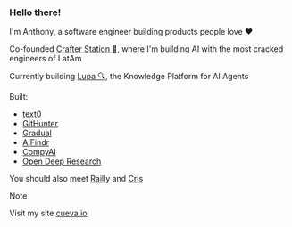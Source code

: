 ### Hello there!

I'm Anthony, a software engineer building products people love ❤️

Co-founded [Crafter Station 💛](https://crafterstation.com/), where I'm building AI with the most cracked engineers of LatAm

Currently building [Lupa 🔍](https://lupa.build/), the Knowledge Platform for AI Agents


Built:
- [text0](https://text0.dev/)
- [GitHunter](https://githunter.dev/)
- [Gradual](https://trygradual.com/)
- [AIFindr](https://aifindr.com/)
- [CompyAI](https://www.instagram.com/reel/DMyiBC3M2DP)
- [Open Deep Research](https://www.opendeepresearch.io/)


You should also meet [Railly](https://github.com/railly/) and [Cris](https://github.com/camilocbarrera)


> [!note]
> Visit my site [cueva.io](https://www.cueva.io)
